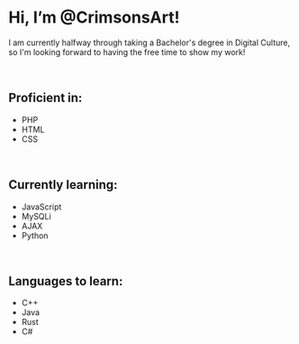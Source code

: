 # Hi, I’m @CrimsonsArt!

I am currently halfway through taking a Bachelor's degree in Digital Culture, so I'm looking forward to having the free time to show my work!

<br>

## Proficient in:
- PHP
- HTML
- CSS

<br>

## Currently learning:
- JavaScript
- MySQLi
- AJAX
- Python

<br>

## Languages to learn:
- C++
- Java
- Rust
- C#

<!---
CrimsonsArt/CrimsonsArt is a ✨ special ✨ repository because its `README.md` (this file) appears on your GitHub profile.
You can click the Preview link to take a look at your changes.
--->
